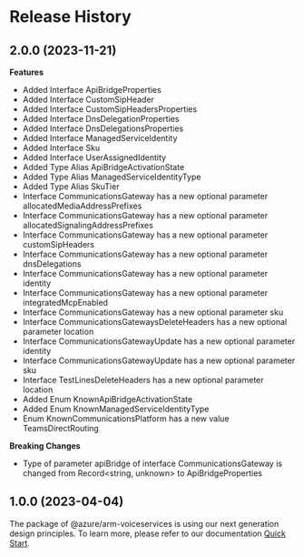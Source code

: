 # Release History
    
## 2.0.0 (2023-11-21)
    
**Features**

  - Added Interface ApiBridgeProperties
  - Added Interface CustomSipHeader
  - Added Interface CustomSipHeadersProperties
  - Added Interface DnsDelegationProperties
  - Added Interface DnsDelegationsProperties
  - Added Interface ManagedServiceIdentity
  - Added Interface Sku
  - Added Interface UserAssignedIdentity
  - Added Type Alias ApiBridgeActivationState
  - Added Type Alias ManagedServiceIdentityType
  - Added Type Alias SkuTier
  - Interface CommunicationsGateway has a new optional parameter allocatedMediaAddressPrefixes
  - Interface CommunicationsGateway has a new optional parameter allocatedSignalingAddressPrefixes
  - Interface CommunicationsGateway has a new optional parameter customSipHeaders
  - Interface CommunicationsGateway has a new optional parameter dnsDelegations
  - Interface CommunicationsGateway has a new optional parameter identity
  - Interface CommunicationsGateway has a new optional parameter integratedMcpEnabled
  - Interface CommunicationsGateway has a new optional parameter sku
  - Interface CommunicationsGatewaysDeleteHeaders has a new optional parameter location
  - Interface CommunicationsGatewayUpdate has a new optional parameter identity
  - Interface CommunicationsGatewayUpdate has a new optional parameter sku
  - Interface TestLinesDeleteHeaders has a new optional parameter location
  - Added Enum KnownApiBridgeActivationState
  - Added Enum KnownManagedServiceIdentityType
  - Enum KnownCommunicationsPlatform has a new value TeamsDirectRouting

**Breaking Changes**

  - Type of parameter apiBridge of interface CommunicationsGateway is changed from Record<string, unknown> to ApiBridgeProperties
    
    
## 1.0.0 (2023-04-04)

The package of @azure/arm-voiceservices is using our next generation design principles. To learn more, please refer to our documentation [Quick Start](https://aka.ms/js-track2-quickstart).
